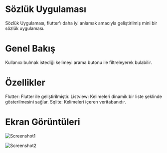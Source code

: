 # Sözlük Uygulaması

Sözlük Uygulaması, flutter'ı daha iyi anlamak amacıyla geliştirilmiş mini bir sözlük uygulaması.

# Genel Bakış

Kullanıcı bulmak istediği kelimeyi arama butonu ile filtreleyerek bulabilir.

# Özellikler

Flutter: Flutter ile geliştirilmiştir.
Listview: Kelimeleri dinamik bir liste şeklinde gösterilmesini sağlar.
Sqlite: Kelimeleri içeren veritabanıdır.

# Ekran Görüntüleri

![Screenshot1](https://github.com/Gorkemz03/Sozluk/assets/91285958/ff079ba4-631b-48c4-a583-0084d1c7c65e)

![Screenshot2](https://github.com/Gorkemz03/Sozluk/assets/91285958/9e8ee1c6-70aa-478c-ae23-e37905056348)




